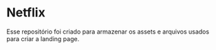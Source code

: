 # Netflix

Esse repositório foi criado para armazenar os assets e arquivos usados para criar a landing page.

